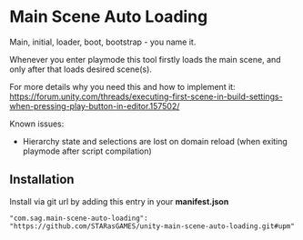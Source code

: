 # Main Scene Auto Loading
Main, initial, loader, boot, bootstrap - you name it.

Whenever you enter playmode this tool firstly loads the main scene, and only after that loads desired scene(s). 

For more details why you need this and how to implement it: https://forum.unity.com/threads/executing-first-scene-in-build-settings-when-pressing-play-button-in-editor.157502/

Known issues:
 + Hierarchy state and selections are lost on domain reload (when exiting playmode after script compilation)

## Installation
Install via git url by adding this entry in your **manifest.json**

`"com.sag.main-scene-auto-loading": "https://github.com/STARasGAMES/unity-main-scene-auto-loading.git#upm"`

